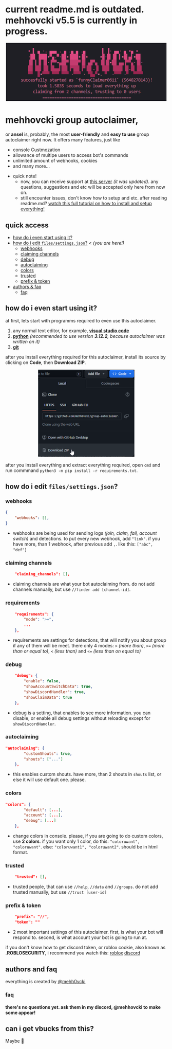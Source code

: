 # current readme.md is outdated. mehhovcki v5.5 is currently in progress.
<p align="center">
    <img width="500" src="https://raw.githubusercontent.com/mehh0vcki/group-autoclaimer/main/images/title.png" alt="mehhovcki group autoclaimer">
</p>

# mehhovcki group autoclaimer,
or **ansel** is, probably, the most **user-friendly** and **easy to use** group autoclaimer right now. It offers many features, just like

- console Custmozation
- allowance of multipe users to access bot's commands
- unlimited amount of webhooks, cookies
- and many more...




* quick note!
    * now, you can receive support at [this server](https://discord.gg/rFfJAtN22s) *(it was updated)*. any questions, suggestions and etc will be accepted only here from now on.
    * still encounter issues, don't know how to setup and etc. after reading readme.md? [watch this full tutorial on how to install and setup everything!](https://youtu.be/cFQM6UmZI3A)

## quick access
* [how do i even start using it?](#how-do-i-even-start-using-it)
* [how do i edit `files/settings.json`?](#how-do-i-edit-filessettingsjson) < <i>(you are here!)</i>
    * [webhooks](#webhooks)
    * [claiming channels](#claiming-channels)
    * [debug](#debug)
    * [autoclaiming](#autoclaiming)
    * [colors](#colors)
    * [trusted](#trusted)
    * [prefix & token](#prefix--token)
* [authors & faq](#authors-and-faq)
    * [faq](#faq)

## how do i even start using it?
at first, lets start with programms required to even use this autoclaimer.

1. any normal text editor, for example, [**visual studio code**](https://code.visualstudio.com/download)
2. [**python**](https://python.org/downloads/) *(recommended to use version **3.12.2**, because autoclaimer was written on it)*
3. [**git**](https://git-scm.com/download)

after you install everything required for this autoclaimer, install its source by clicking on **Code**, then **Download ZIP**.

<p align="center"> <img width="300" src="https://raw.githubusercontent.com/mehh0vcki/group-autoclaimer/main/images/install.png" alt="installation button"> 
</p>

after you install everything and extract everything required, open `cmd` and run commmand `python3 -m pip install -r requirements.txt`.

## how do i edit `files/settings.json`?
### webhooks
```json
{
    "webhooks": [],
}
```
* webhooks are being used for sending logs *(join, claim, fail, account switch)* and detections. to put every new webhook, add `"link"`. if you have more, than 1 webhook, after previous add `,`. like this: `["abc", "def"]`

### claiming channels
```json
    "claiming_channels": [],
```
* claiming channels are what your bot autoclaiming from. do not add channels manually, but use `//finder add [channel-id]`.

### requirements
```json
    "requirements": {
        "mode": ">=",
        ...
    },
```
* requirements are settings for detections, that will notify you about group if any of them will be meet. there only 4 modes: `>` *(more than)*, `>=` *(more than or equal to)*, `<` *(less than)* and `<=` *(less than on equal to)*

### debug
```json
    "debug": {
        "enable": false,
        "showAccountSwitchData": true,
        "showDiscordHandler": true,
        "showClaimData": true
    },
```
* debug is a setting, that enables to see more information. you can disable, or enable all debug settings without reloading except for `showDiscordHandler`.

### autoclaiming
```json
"autoclaiming": {
        "customShouts": true,
        "shouts": ["..."]
    },
```
* this enables custom shouts. have more, than 2 shouts in `shouts` list, or else it will use default one. please.

### colors
```json
"colors": {
        "default": [...],
        "account": [...],
        "debug": [...]
    },
```
* change colors in console. please, if you are going to do custom colors, use **2 colors**. if you want only 1 color, do this: `"coloruwant", "coloruwant"`. else: `"coloruwant1", "coloruwant2"`. should be in html format.

### trusted
```json
    "trusted": [],
```
* trusted people, that can use `//help`, `//data` and `//groups`. do not add trusted manually, but use `//trust [user-id]`


### prefix & token
```json
    "prefix": "//",
    "token": ""
```
* 2 most important settings of this autoclaimer. first, is what your bot will respond to. second, is what account your bot is going to run at.

if you don't know how to get discord token, or roblox cookie, also known as **.ROBLOSECURITY**, i recommend you watch this: [roblox](https://youtu.be/sz07F5inaFg) [discord](https://youtu.be/PCU8obaQI64)

## authors and faq
everything is created by [@mehh0vcki](https://github.com/mehh0vcki)

### faq
#### there's no questions yet. ask them in my discord, @mehhovcki to make some appear!

## can i get vbucks from this?
Maybe 🥺
